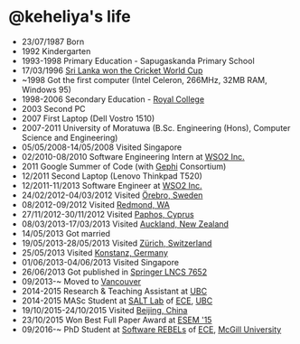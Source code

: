 @keheliya's life
===============

- 23/07/1987 Born
- 1992 Kindergarten
- 1993-1998 Primary Education - Sapugaskanda Primary School
- 17/03/1996 [Sri Lanka won the Cricket World Cup](http://www.youtube.com/watch?v=zgkZMxxRpxQ)
- ~1998 Got the first computer (Intel Celeron, 266MHz, 32MB RAM, Windows 95)
- 1998-2006 Secondary Education - [Royal College](http://en.wikipedia.org/wiki/Royal_College_Colombo)
- 2003 Second PC
- 2007 First Laptop (Dell Vostro 1510)
- 2007-2011 University of Moratuwa (B.Sc. Engineering (Hons), Computer Science and Engineering)
- 05/05/2008-14/05/2008 Visited Singapore
- 02/2010-08/2010 Software Engineering Intern at [WSO2 Inc.](http://wso2.com)
- 2011 Google Summer of Code (with [Gephi](https://gephi.org/) Consortium)
- 12/2011 Second Laptop (Lenovo Thinkpad T520)
- 12/2011-11/2013 Software Engineer at [WSO2 Inc.](http://wso2.com)
- 24/02/2012-04/03/2012 Visited [Örebro, Sweden](http://galpotha.wordpress.com/2013/08/30/travel-diaries-orebro-sweden/)
- 08/2012-09/2012 Visited [Redmond, WA](http://en.wikipedia.org/wiki/Redmond,_Washington)
- 27/11/2012-30/11/2012 Visited [Paphos, Cyprus](http://en.wikipedia.org/wiki/Paphos)
- 08/03/2013-17/03/2013 Visited [Auckland, New Zealand](http://galpotha.wordpress.com/2013/08/31/travel-diaries-auckland-new-zealand/)
- 14/05/2013 Got married
- 19/05/2013-28/05/2013 Visited [Zürich, Switzerland](http://en.wikipedia.org/wiki/Z%C3%BCrich)
- 25/05/2013 Visited [Konstanz, Germany](http://en.wikipedia.org/wiki/Konstanz)
- 01/06/2013-04/06/2013 Visited Singapore
- 26/06/2013 Got published in [Springer LNCS 7652](http://link.springer.com/chapter/10.1007/978-3-642-38333-5_13)
- 09/2013-~ Moved to [Vancouver](http://en.wikipedia.org/wiki/Vancouver "Vancouver")
- 2014-2015 Research & Teaching Assistant at [UBC](http://www.ubc.ca/)
- 2014-2015 MASc Student at [SALT Lab](http://salt.ece.ubc.ca/) of [ECE](http://ece.ubc.ca/), [UBC](http://www.ubc.ca/)
- 19/10/2015-24/10/2015 Visited [Beijing, China](https://www.youtube.com/watch?v=RDrfE9I8_hs)
- 23/10/2015 Won Best Full Paper Award at [ESEM '15](http://ece.ubc.ca/news/201510/don-t-call-us-we-ll-call-you-understanding-javascript-callbacks-wins-best-paper-award-ke)
- 09/2016-~ PhD Student at [Software REBELs](http://rebels.ece.mcgill.ca/) of [ECE](https://mcgill.ca/ece/), [McGill University](https://mcgill.ca/)
